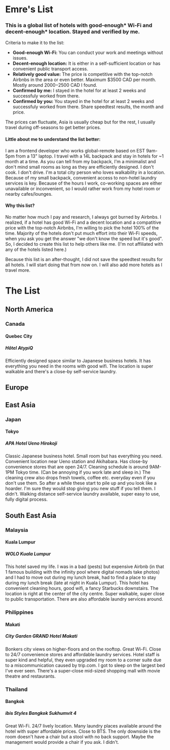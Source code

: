 # Emre's List

### This is a global list of hotels with good-enough* Wi-Fi and decent-enough* location. Stayed and verified by me.

Criteria to make it to the list:

- **Good-enough Wi-Fi:** You can conduct your work and meetings without issues.
- **Decent-enough location:** It is either in a self-sufficient location or has convenient public transport access.
- **Relatively good value:** The price is competitive with the top-notch Airbnbs in the area or even better. Maximum $3500 CAD per month. Mostly around $2000-$2500 CAD I found.
- **Confirmed by me:** I stayed in the hotel for at least 2 weeks and successfuly worked from there.
- **Confirmed by you:** You stayed in the hotel for at least 2 weeks and successfuly worked from there. Share speedtest results, the month and price.

The prices can fluctuate, Asia is usually cheap but for the rest, I usually travel during off-seasons to get better prices.

#### Little about me to understand the list better:

I am a frontend developer who works global-remote based on EST 9am-5pm from a 13" laptop. I travel with a 14L backpack and stay in hotels for ~1 month at a time. As you can tell from my backpack, I'm a minimalist and don't mind small rooms as long as they are efficiently designed. I don't cook. I don't drive. I'm a total city person who loves walkability in a location. Because of my small backpack, convenient access to non-hotel laundry services is key. Because of the hours I work, co-working spaces are either unavailable or inconvenient, so I would rather work from my hotel room or nearby cafes/lounges.

#### Why this list?

No matter how much I pay and research, I always got burned by Airbnbs. I realized, if a hotel has good Wi-Fi and a decent location and a compatitive price with the top-notch Airbnbs, I'm willing to pick the hotel 100% of the time. Majority of the hotels don't put much effort into their Wi-Fi speeds, when you ask you get the answer "we don't know the speed but it's good". So, I decided to create this list to help others like me. (I'm not affiliated with any of the hotels listed here.)

Because this list is an after-thought, I did not save the speedtest results for all hotels. I will start doing that from now on. I will also add more hotels as I travel more.

# The List

## North America

### Canada

#### Quebec City

##### Hôtel AtypiQ

Efficiently designed space similar to Japanese business hotels. It has everything you need in the rooms with good wifi. The location is super walkable and there's a close-by self-service laundry.

## Europe

## East Asia

### Japan

#### Tokyo

##### APA Hotel Ueno Hirokoji

Classic Japanese business hotel. Small room but has everything you need. Convenient location near Ueno station and Akihabara. Has close-by convenience stores that are open 24/7. Cleaning schedule is around 9AM-1PM Tokyo time. (Can be annoying if you work late and sleep in.) The cleaning crew also drops fresh towels, coffee etc. everyday even if you don't use them. So after a while these start to pile up and you look like a hoarder. I'm sure they would stop giving you new stuff if you tell them. I didn't. Walking distance self-service laundry available, super easy to use, fully digital process.

## South East Asia

### Malaysia

#### Kuala Lumpur

##### WOLO Kuala Lumpur

This hotel saved my life. I was in a bad (pests) but expensive Airbnb (in that 1 famous building with the infinity pool where digital nomads take photos) and I had to move out during my lunch break, had to find a place to stay during my lunch break (late at night in Kuala Lumpur). This hotel has convenient cleaning hours, good wifi, a fancy Starbucks downstairs. The location is right at the center of the city centre. Super walkable, super close to public transportation. There are also affordable laundry services around.

### Philippines

#### Makati

##### City Garden GRAND Hotel Makati

Bonkers city views on higher-floors and on the rooftop. Great Wi-Fi. Close to 24/7 convenience stores and affordable laundry services. Hotel staff is super kind and helpful, they even upgraded my room to a corner suite due to a miscommunication caused by trip.com. I got to sleep on the largest bed I've ever seen. There's a super-close mid-sized shopping mall with movie theatre and restaurants.

### Thailand

#### Bangkok

##### ibis Styles Bangkok Sukhumvit 4

Great Wi-Fi. 24/7 lively location. Many laundry places available around the hotel with super affordable prices. Close to BTS. The only downside is the room doesn't have a chair but a stool with no back support. Maybe the management would provide a chair if you ask. I didn't.
